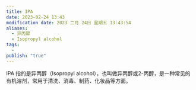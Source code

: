 ```yaml
---
title: IPA
date: 2023-02-24 13:43
modification date: 2023 二月 24日 星期五 13:43:54
aliases:
  - 异丙醇
  - Isopropyl alcohol
tags:
  - 
publish: "true"
---
```


IPA 指的是异丙醇（Isopropyl alcohol），也叫做异丙醇或2-丙醇，是一种常见的有机溶剂，常用于清洗、消毒、制药、化妆品等方面。
